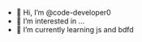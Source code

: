- 👋 Hi, I’m @code-developer0
- 👀 I’m interested in ...
- 🌱 I’m currently learning js and bdfd
<!---
code-developer0/code-developer0 is a ✨ special ✨ repository because its `README.md` (this file) appears on your GitHub profile.
You can click the Preview link to take a look at your changes.
--->
